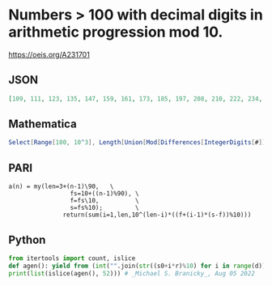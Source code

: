 # Numbers \> 100 with decimal digits in arithmetic progression mod 10\.
https://oeis.org/A231701
## JSON
```JSON
[109, 111, 123, 135, 147, 159, 161, 173, 185, 197, 208, 210, 222, 234, 246, 258, 260, 272, 284, 296, 307, 319, 321, 333, 345, 357, 369, 371, 383, 395, 406, 418, 420, 432, 444, 456, 468, 470, 482, 494, 505, 517, 529, 531, 543, 555, 567, 579, 581, 593, 604, 616]
```
## Mathematica
```Mathematica
Select[Range[100, 10^3], Length[Union[Mod[Differences[IntegerDigits[#]], 10]]] <= 1 &] (* _T. D. Noe_, Nov 12 2013 *)
```
## PARI
```PARI
a(n) = my(len=3+(n-1)\90,   \
                 fs=10+((n-1)%90), \
                 f=fs\10,          \
                 s=fs%10);         \
               return(sum(i=1,len,10^(len-i)*((f+(i-1)*(s-f))%10)))
```
## Python
```Python
from itertools import count, islice
def agen(): yield from (int("".join(str((s0+i*r)%10) for i in range(d))) for d in count(3) for s0 in range(1, 10) for r in range(-s0, 10-s0))
print(list(islice(agen(), 52))) # _Michael S. Branicky_, Aug 05 2022
```

